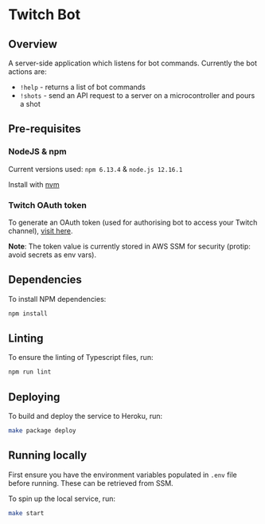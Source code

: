 # Twitch Bot

## Overview

A server-side application which listens for bot commands. Currently the bot actions are:
- `!help` - returns a list of bot commands
- `!shots` - send an API request to a server on a microcontroller and pours a shot

## Pre-requisites

### NodeJS & npm
Current versions used: `npm 6.13.4` & `node.js 12.16.1`

Install with [nvm](https://github.com/creationix/nvm)

### Twitch OAuth token
To generate an OAuth token (used for authorising bot to access your Twitch channel), [visit here](https://twitchapps.com/tmi/). 

**Note**: The token value is currently stored in AWS SSM for security (protip: avoid secrets as env vars).
 
## Dependencies
To install NPM dependencies:

```bash
npm install
```

## Linting
To ensure the linting of Typescript files, run:

```bash
npm run lint
```

## Deploying

To build and deploy the service to Heroku, run:
```bash
make package deploy
```

## Running locally

First ensure you have the environment variables populated in `.env` file before running. These can be retrieved from SSM.

To spin up the local service, run:
```bash
make start
```
